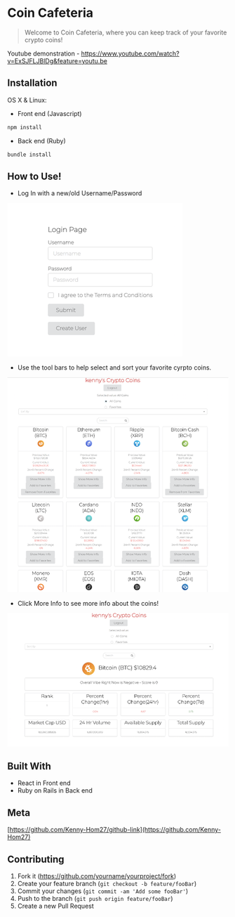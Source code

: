 # Coin Cafeteria
>Welcome to Coin Cafeteria, where you can keep track of your favorite crypto coins!

Youtube demonstration - https://www.youtube.com/watch?v=ExSJFLJBlDg&feature=youtu.be

## Installation

OS X & Linux:

- Front end (Javascript)
```sh
npm install
```

- Back end (Ruby)
```sh
bundle install
```

## How to Use!

- Log In with a new/old Username/Password

![login-image][login-image]

- Use the tool bars to help select and sort your favorite cyrpto coins.

![mainscreen-image][mainscreen-image]

- Click More Info to see more info about the coins!

![moreinfo-image][moreinfo-image]


## Built With

- React in Front end
- Ruby on Rails in Back end

## Meta

[https://github.com/Kenny-Hom27/github-link](https://github.com/Kenny-Hom27)

## Contributing

1. Fork it (<https://github.com/yourname/yourproject/fork>)
2. Create your feature branch (`git checkout -b feature/fooBar`)
3. Commit your changes (`git commit -am 'Add some fooBar'`)
4. Push to the branch (`git push origin feature/fooBar`)
5. Create a new Pull Request

<!-- Markdown link & img dfn's -->
[login-image]: ./screenshots/login.png
[mainscreen-image]: ./screenshots/mainscreen.png
[moreinfo-image]: ./screenshots/moreinfo.png
